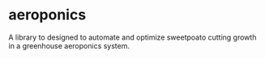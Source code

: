 # aeroponics
A library to designed to automate and optimize sweetpoato cutting growth in a greenhouse aeroponics system. 
